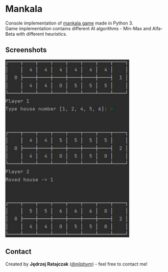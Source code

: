 # Mankala
Console implementation of [mankala game](https://en.wikipedia.org/wiki/Mancala) made in Python 3.  
Game implementation contains different AI algorithms - Min-Max and Alfa-Beta with different heuristics.


## Screenshots
![App Sample Screen](readme/screen.png)


## Contact
Created by **Jędrzej Ratajczak** ([@nilphym](https://github.com/nilphym)) - feel free to contact me!
